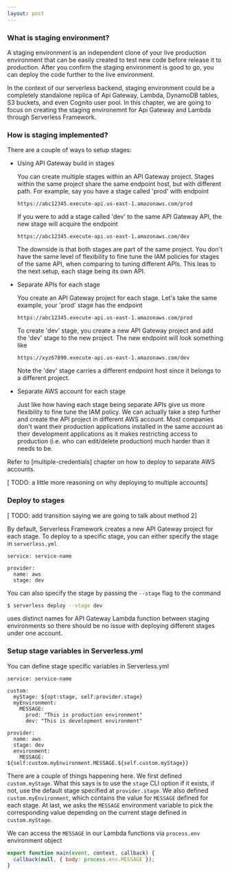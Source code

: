 ```yaml
---
layout: post
---
```


### What is staging environment?

A staging environment is an independent clone of your live production environment that can be easily created to test new code before release it to production. After you confirm the staging environment is good to go, you can deploy the code further to the live environment.

In the context of our serverless backend, staging environment could be a completely standalone replica of Api Gateway, Lambda, DynamoDB tables, S3 buckets, and even Cognito user pool. In this chapter, we are going to focus on creating the staging environemnt for Api Gateway and Lambda through Serverless Framework.


### How is staging implemented?

There are a couple of ways to setup stages:

- Using API Gateway build in stages

  You can create multiple stages within an API Gateway project. Stages within the same project share the same endpoint host, but with different path. For example, say you have a stage called 'prod' with endpoint

  ```
  https://abc12345.execute-api.us-east-1.amazonaws.com/prod
  ```
  If you were to add a stage called 'dev' to the same API Gateway API, the new stage will acquire the endpoint

  ```
  https://abc12345.execute-api.us-east-1.amazonaws.com/dev
  ```  
  The downside is that both stages are part of the same project. You don't have the same level of flexibility to fine tune the IAM policies for stages of the same API, when comparing to tuning different APIs. This leas to the next setup, each stage being its own API.


- Separate APIs for each stage

  You create an API Gateway project for each stage. Let's take the same example, your 'prod' stage has the endpoint

  ```
  https://abc12345.execute-api.us-east-1.amazonaws.com/prod
  ```
  To create 'dev' stage, you create a new API Gateway project and add the 'dev' stage to the new project. The new endpoint will look something like

  ```
  https://xyz67890.execute-api.us-east-1.amazonaws.com/dev
  ```
  Note the 'dev' stage carries a different endpoint host since it belongs to a different project.


- Separate AWS account for each stage

  Just like how having each stage being separate APIs give us more flexibility to fine tune the IAM policy. We can actually take a step further and create the API project in different AWS account. Most companies don't want their production applications installed in the same account as their development applications as it makes restricting access to production (i.e. who can edit/delete production) much harder than it needs to be.

Refer to [multiple-credentials] chapter on how to deploy to separate AWS accounts.

[ TODO: a little more reasoning on why deploying to multiple accounts]


### Deploy to stages

[ TODO: add transition saying we are going to talk about method 2]

By default, Serverless Framework creates a new API Gateway project for each stage. To deploy to a specific stage, you can either specify the stage in `serverless.yml`

```
service: service-name

provider:
  name: aws
  stage: dev
```

You can also specify the stage by passing the `--stage` flag to the command

``` bash
$ serverless deploy --stage dev
```

uses distinct names for API Gateway Lambda function between staging environments so there should be no issue with deploying different stages under one account.


### Setup stage variables in Serverless.yml

You can define stage specific variables in Serverless.yml

```
service: service-name

custom:
  myStage: ${opt:stage, self:provider.stage}
  myEnvironment:
    MESSAGE:
      prod: "This is production environment"
      dev: "This is development environment"

provider:
  name: aws
  stage: dev
  environment:
    MESSAGE: ${self:custom.myEnvironment.MESSAGE.${self.custom.myStage}}
```

There are a couple of things happening here. We first defined `custom.myStage`. What this says is to use the `stage` CLI option if it exists, if not, use the default stage specified at `provider.stage`. We also defined `custom.myEnvironment`, which contains the value for `MESSAGE` defined for each stage. At last, we asks the `MESSAGE` environment variable to pick the corresponding value depending on the current stage defined in `custom.myStage`.

We can access the `MESSAGE` in our Lambda functions via `process.env` environment object

``` javascript
export function main(event, context, callback) {
  callback(null, { body: process.env.MESSAGE });
}
```
